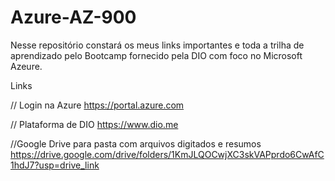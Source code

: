 # Azure-AZ-900

Nesse repositório constará os meus links importantes e toda a trilha de aprendizado pelo Bootcamp fornecido pela DIO com foco no Microsoft Azeure.


Links

// Login na Azure
https://portal.azure.com

// Plataforma de DIO
https://www.dio.me

//Google Drive para pasta com arquivos digitados e resumos
https://drive.google.com/drive/folders/1KmJLQOCwjXC3skVAPprdo6CwAfC1hdJ7?usp=drive_link
